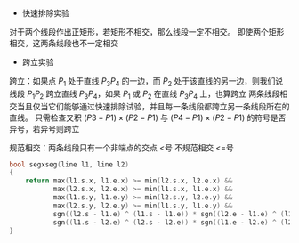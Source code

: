 + 快速排除实验

对于两个线段作出正矩形，若矩形不相交，那么线段一定不相交。
即使两个矩形相交，这两条线段也不一定相交
+ 跨立实验

跨立：如果点 $P_1$ 处于直线 $P_3P_4$ 的一边，而 $P_2$ 处于该直线的另一边，则我们说线段 $P_1P_2$ 跨立直线 $P_3P_4$，如果 $P_1$ 或 $P_2$ 在直线 $P_3P_4$ 上，也算跨立
两条线段相交当且仅当它们能够通过快速排除试验，并且每一条线段都跨立另一条线段所在的直线。
只需检查叉积 $(P3-P1)\times(P2-P1)$ 与 $(P4-P1)\times(P2-P1)$ 的符号是否异号，若异号则跨立

规范相交：两条线段只有一个非端点的交点 <号
不规范相交 <=号

```cpp
bool segxseg(line l1, line l2)
{
    return max(l1.s.x, l1.e.x) >= min(l2.s.x, l2.e.x) &&
           max(l2.s.x, l2.e.x) >= min(l1.s.x, l1.e.x) &&
           max(l1.s.y, l1.e.y) >= min(l2.s.y, l2.e.y) &&
           max(l2.s.y, l2.e.y) >= min(l1.s.y, l1.e.y) &&
           sgn((l2.s - l1.e) ^ (l1.s - l1.e)) * sgn((l2.e - l1.e) ^ (l1.s - l1.e)) <= 0 &&
           sgn((l1.s - l2.e) ^ (l2.s - l2.e)) * sgn((l1.e - l2.e) ^ (l2.s - l2.e)) <= 0;
}
```